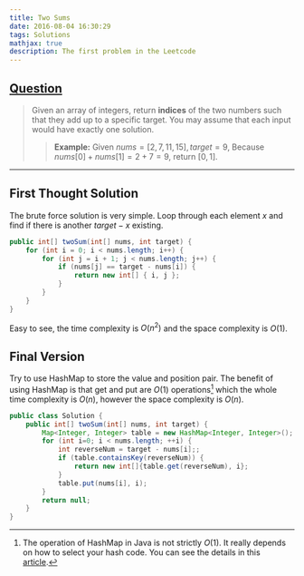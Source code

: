 ```yaml
---
title: Two Sums
date: 2016-08-04 16:30:29
tags: Solutions
mathjax: true
description: The first problem in the Leetcode
---
```


[Question](https://leetcode.com/problems/two-sum/)
--------------

> Given an array of integers, return **indices** of the two numbers such that they add up to a specific target.
> You may assume that each input would have exactly one solution.
>
> >**Example:**
> >Given $nums = [2, 7, 11, 15], target = 9$,
> >Because $nums[0] + nums[1] = 2 + 7 = 9$,
> >return $[0, 1]$.

----------


 <i class="icon-road"></i> First Thought Solution
--------------

The brute force solution is very simple. Loop through each element $x$ and find if there is another $target - x$ existing.
```java
public int[] twoSum(int[] nums, int target) {
    for (int i = 0; i < nums.length; i++) {
        for (int j = i + 1; j < nums.length; j++) {
            if (nums[j] == target - nums[i]) {
                return new int[] { i, j };
            }
        }
	}
}
```
Easy to see, the time complexity is $O(n^2)$ and the space complexity is $O(1)$.

<i class="icon-key"></i>Final Version
-------------------

Try to use HashMap to store the value and position pair. The benefit of using HashMap is that get and put are $O(1)$ operations[^1] which the whole time complexity is $O(n)$,  however the space complexity is $O(n)$.

```java
public class Solution {
	public int[] twoSum(int[] nums, int target) {
		Map<Integer, Integer> table = new HashMap<Integer, Integer>();
		for (int i=0; i < nums.length; ++i) {
			int reverseNum = target - nums[i];;
			if (table.containsKey(reverseNum)) {
				return new int[]{table.get(reverseNum), i};
			}
			table.put(nums[i], i);
		}
		return null;
	}
}
```

[^1]: The operation of HashMap in Java is not strictly $O(1)$. It really depends on how to select your hash code. You can see the details in this [article](http://stackoverflow.com/questions/4553624/hashmap-get-put-complexity).
